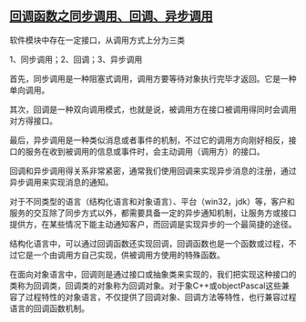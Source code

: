 ## [回调函数之同步调用、回调、异步调用](https://www.cnblogs.com/ouyangping/p/6400806.html)
软件模块中存在一定接口，从调用方式上分为三类

1、同步调用；2、回调；3、异步调用

首先，同步调用是一种阻塞式调用，调用方要等待对象执行完毕才返回。它是一种单向调用。

其次，回调是一种双向调用模式，也就是说，被调用方在接口被调用得同时会调用对方得接口。

最后，异步调用是一种类似消息或者事件的机制，不过它的调用方向刚好相反，接口的服务在收到被调用的信息或事件时，会主动调用（调用方）的接口。

回调和异步调用得关系非常紧密，通常我们使用回调来实现异步消息的注册，通过异步调用来实现消息的通知。

对于不同类型的语言（结构化语言和对象语言）、平台（win32，jdk）等，客户和服务的交互除了同步方式以外，都需要具备一定的异步通知机制，让服务方或接口提供方，在某些情况下能主动通知客户，而回调是实现异步的一个最简捷的途径。

结构化语言中，可以通过回调函数还实现回调，回调函数也是一个函数或过程，不过它是一个由调用方自己实现，供被调用方使用的特殊函数。

在面向对象语言中，回调则是通过接口或抽象类来实现的，我们把实现这种接口的类称为回调类，回调类的对象称为回调对象。对于象C++或objectPascal这些兼容了过程特性的对象语言，不仅提供了回调对象、回调方法等特性，也行兼容过程语言的回调函数机制。
